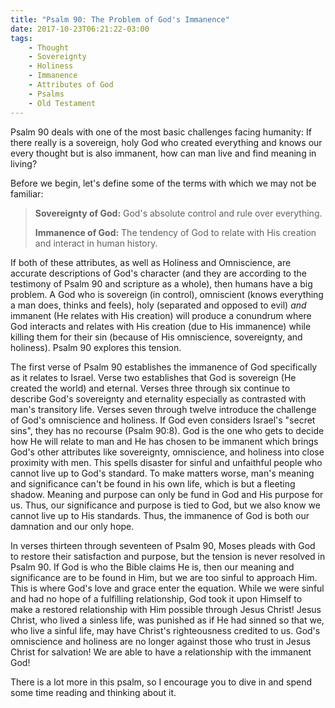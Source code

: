 ```yaml
---
title: "Psalm 90: The Problem of God's Immanence"
date: 2017-10-23T06:21:22-03:00
tags:
    - Thought
    - Sovereignty
    - Holiness
    - Immanence
    - Attributes of God
    - Psalms
    - Old Testament
---
```


Psalm 90 deals with one of the most basic challenges facing humanity: If there really is a sovereign, holy God who created everything and knows our every thought but is also immanent, how can man live and find meaning in living?

Before we begin, let's define some of the terms with which we may not be familiar:

> **Sovereignty of God:** God's absolute control and rule over everything.
> 
> **Immanence of God:** The tendency of God to relate with His creation and interact in human history.

If both of these attributes, as well as Holiness and Omniscience, are accurate descriptions of God's character (and they are according to the testimony of Psalm 90 and scripture as a whole), then humans have a big problem. A God who is sovereign (in control), omniscient (knows everything a man does, thinks and feels), holy (separated and opposed to evil) *and* immanent (He relates with His creation) will produce a conundrum where God interacts and relates with His creation (due to His immanence) while killing them for their sin (because of His omniscience, sovereignty, and holiness). Psalm 90 explores this tension.

The first verse of Psalm 90 establishes the immanence of God specifically as it relates to Israel. Verse two establishes that God is sovereign (He created the world) and eternal. Verses three through six continue to describe God's sovereignty and eternality especially as contrasted with man's transitory life. Verses seven through twelve introduce the challenge of God's omniscience and holiness. If God even considers Israel's "secret sins", they has no recourse (Psalm 90:8). God is the one who gets to decide how He will relate to man and He has chosen to be immanent which brings God's other attributes like sovereignty, omniscience, and holiness into close proximity with men. This spells disaster for sinful and unfaithful people who cannot live up to God's standard. To make matters worse, man's meaning and significance can't be found in his own life, which is but a fleeting shadow. Meaning and purpose can only be fund in God and His purpose for us. Thus, our significance and purpose is tied to God, but we also know we cannot live up to His standards. Thus, the immanence of God is both our damnation and our only hope.

In verses thirteen through seventeen of Psalm 90, Moses pleads with God to restore their satisfaction and purpose, but the tension is never resolved in Psalm 90. If God is who the Bible claims He is, then our meaning and significance are to be found in Him, but we are too sinful to approach Him. This is where God's love and grace enter the equation. While we were sinful and had no hope of a fulfilling relationship, God took it upon Himself to make a restored relationship with Him possible through Jesus Christ! Jesus Christ, who lived a sinless life, was punished as if He had sinned so that we, who live a sinful life, may have Christ's righteousness credited to us. God's omniscience and holiness are no longer against those who trust in Jesus Christ for salvation! We are able to have a relationship with the immanent God!

There is a lot more in this psalm, so I encourage you to dive in and spend some time reading and thinking about it.
